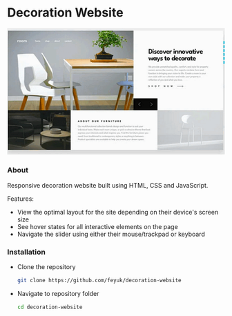 # Decoration Website

![preview](image-preview-decoration.png)


### About

Responsive decoration website built using HTML, CSS and JavaScript.

Features:

- View the optimal layout for the site depending on their device's screen size
- See hover states for all interactive elements on the page
- Navigate the slider using either their mouse/trackpad or keyboard


### Installation

- Clone the repository
  ```sh
  git clone https://github.com/feyuk/decoration-website
  ```
- Navigate to repository folder
  ```sh
  cd decoration-website
  ```



